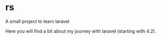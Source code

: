 rs
==

A small project to learn laravel


Here you will find a bit about my journey with laravel (starting with 4.2). 

